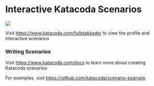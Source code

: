 # Interactive Katacoda Scenarios

[![](http://shields.katacoda.com/katacoda/fullstakkoder/count.svg)](https://www.katacoda.com/fullstakkoder "Get your profile on Katacoda.com")

Visit https://www.katacoda.com/fullstakkoder to view the profile and interactive scenarios

### Writing Scenarios
Visit https://www.katacoda.com/docs to learn more about creating Katacoda scenarios

For examples, visit https://github.com/katacoda/scenario-example
